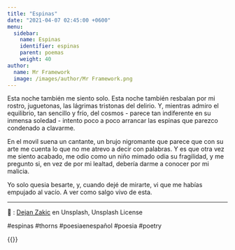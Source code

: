 ```yaml
---
title: "Espinas"
date: "2021-04-07 02:45:00 +0600"
menu:
  sidebar:
    name: Espinas
    identifier: espinas
    parent: poemas
    weight: 40
author:
  name: Mr Framework
  image: /images/author/Mr Framework.png
---
```


Esta noche también me siento solo. Esta noche también resbalan por mi rostro, juguetonas, las lágrimas tristonas del delirio. Y, mientras admiro el equilibrio, tan sencillo y frío, del cosmos - parece tan indiferente en su inmensa soledad - intento poco a poco arrancar las espinas que parezco condenado a clavarme.

En el movil suena un cantante, un brujo nigromante que parece que con su arte me cuenta lo que no me atrevo a decir con palabras. Y es que otra vez me siento acabado, me odio como un niño mimado odia su fragilidad, y me pregunto si, en vez de por mi lealtad, debería darme a conocer por mi malicia.

Yo solo quesia besarte, y, cuando dejé de mirarte, vi que me habías empujado al vacío. A ver como salgo vivo de esta.

---

📸 : [Dejan Zakic](https://unsplash.com/photos/YxcpqbuvwmE) en Unsplash, Unsplash License
  

#espinas #thorns #poesiaenespañol #poesia #poetry

{{<mastobutton>}}

